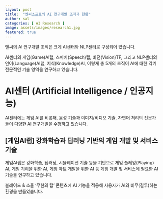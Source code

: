 ```yaml
---
layout: post
title:  "엔씨소프트의 AI 연구개발 조직과 현황"
author: sal
categories: [ AI Research ]
image: assets/images/research1.jpg
featured: true
---
```


엔씨의 AI 연구개발 조직은 크게 AI센터와 NLP센터로 구성되어 있습니다.

AI센터의 게임(Game)AI랩, 스피치(Speech)랩, 비전(Vision)TF, 그리고  NLP센터의 언어(Language)AI랩, 지식(Knowledge)AI, 이렇게 총 5개의 조직이 AI에 대한 각기 전문적인 기술 영역을 연구하고 있습니다.

# AI센터 (Artificial Intelligence / 인공지능)

AI센터에는 게임 AI를 비롯해, 음성 기술과 이미지/비디오 기술, 자연어 처리의 전문가들이 다양한 AI  연구개발을 수행하고 있습니다.

## [게임AI랩] 강화학습과 딥러닝 기반의 게임 개발 및 서비스 기술
게임AI랩은 강화학습, 딥러닝, 시뮬레이션 기술 등을 기반으로 게임 플레잉(Playing) AI, 게임 기획을 위한 AI, 게임 아트 개발을 위한 AI 등 게임 개발 및 서비스에 필요한 AI 기술을 연구하고 있습니다.

블레이드 & 소울 ‘무한의 탑’ 콘텐츠에 AI 기능을 적용해 사용자가 AI와 비무(결투)하는 환경을 만들었습니다.
